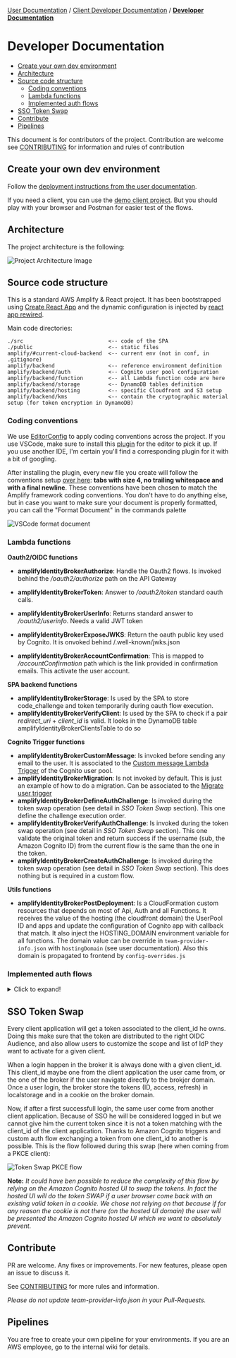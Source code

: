 [User Documentation](UserDocumentation.md) / [Client Developer Documentation](ClientDeveloperDocumentation.md) / __[Developer Documentation](DeveloperDocumentation.md)__

# Developer Documentation <!-- omit in toc -->

- [Create your own dev environment](#create-your-own-dev-environment)
- [Architecture](#architecture)
- [Source code structure](#source-code-structure)
  - [Coding conventions](#coding-conventions)
  - [Lambda functions](#lambda-functions)
  - [Implemented auth flows](#implemented-auth-flows)
- [SSO Token Swap](#sso-token-swap)
- [Contribute](#contribute)
- [Pipelines](#pipelines)


This document is for contributors of the project.
Contribution are welcome see [CONTRIBUTING](https://github.com/awslabs/aws-amplify-identity-broker/blob/master/CONTRIBUTING.md) for information and rules of contribution

## Create your own dev environment

Follow the [deployment instructions from the user documentation](UserDocumentation.md#deployment-instructions).

If you need a client, you can use the [demo client project](https://github.com/awslabs/aws-amplify-identity-broker-client). But you should play with your browser and Postman for easier test of the flows.

## Architecture

The project architecture is the following:

![Project Architecture Image](Images/DeployedArchitecture.png "Project Architecture")

## Source code structure

This is a standard AWS Amplify & React project. It has been bootstrapped using [Create React App](https://github.com/facebook/create-react-app) and the dynamic configuration is injected by [react app rewired](https://github.com/timarney/react-app-rewired).

Main code directories:

```
./src                           <-- code of the SPA
./public                        <-- static files
amplify/#current-cloud-backend  <-- current env (not in conf, in .gitignore)
amplify/backend                 <-- reference environment definition
amplify/backend/auth            <-- Cognito user pool configuration
amplify/backend/function        <-- all Lambda function code are here
amplify/backend/storage         <-- DynamoDB tables definition
amplify/backend/hosting         <-- specific Cloudfront and S3 setup
amplify/backend/kms             <-- contain the cryptographic material setup (for token encryption in DynamoDB)
```
### Coding conventions

We use [EditorConfig](https://editorconfig.org/) to apply coding conventions across the project.
If you use VSCode, make sure to install this [plugin](https://marketplace.visualstudio.com/items?itemName=EditorConfig.EditorConfig) for the editor to pick it up. If you use another IDE, I'm certain you'll find a corresponding plugin for it with a bit of googling.

After installing the plugin, every new file you create will follow the conventions setup [over here](https://github.com/awslabs/aws-amplify-identity-broker/blob/master/.editorconfig): **tabs with size 4, no trailing whitespace and with a final newline**. These conventions have been chosen to match the Amplify framework coding conventions.
You don't have to do anything else, but in case you want to make sure your document is properly formatted, you can call the "Format Document" in the commands palette

![VSCode format document](Images/FormatDocument.png "VSCode format document")


### Lambda functions

__Oauth2/OIDC functions__

* __amplifyIdentityBrokerAuthorize__: Handle the Oauth2 flows. Is invoked behind the _/oauth2/authorize_ path on the API Gateway
* __amplifyIdentityBrokerToken__: Answer to _/oauth2/token_ standard oauth calls.
* __amplifyIdentityBrokerUserInfo__: Returns standard answer to _/oauth2/userinfo_. Needs a valid JWT token
* __amplifyIdentityBrokerExposeJWKS__: Return the oauth public key used by Cognito. It is onvoked behind /.well-known/jwks.json

* __amplifyIdentityBrokerAccountConfirmation__: This is mapped to _/accountConfirmation_ path which is the link provided in confirmation emails. This activate the user account.

__SPA backend functions__

* __amplifyIdentityBrokerStorage__: Is used by the SPA to store code_challenge and token temporarily during oauth flow execution.
* __amplifyIdentityBrokerVerifyClient__: Is used by the SPA to check if a pair _redirect_uri_ + _client_id_ is valid. It looks in the DynamoDB table amplifyIdentityBrokerClientsTable to do so

__Cognito Trigger functions__

* __amplifyIdentityBrokerCustomMessage__: Is invoked before sending any email to the user. It is associated to the [Custom message Lambda Trigger](https://docs.aws.amazon.com/cognito/latest/developerguide/user-pool-lambda-custom-message.html) of the Cognito user pool.
* __amplifyIdentityBrokerMigration__: Is not invoked by default. This is just an example of how to do a migration. Can be associated to the [Migrate user trigger](https://docs.aws.amazon.com/cognito/latest/developerguide/user-pool-lambda-migrate-user.html)
* __amplifyIdentityBrokerDefineAuthChallenge__: Is invoked during the token swap operation (see detail in _SSO Token Swap_ section). This one define the challenge execution order.
* __amplifyIdentityBrokerVerifyAuthChallenge__: Is invoked during the token swap operation (see detail in _SSO Token Swap_ section). This one validate the original token and return success if the username (sub, the Amazon Cognito ID) from the current flow is the same than the one in the token. 
* __amplifyIdentityBrokerCreateAuthChallenge__: Is invoked during the token swap operation (see detail in _SSO Token Swap_ section). This does nothing but is required in a custom flow.

__Utils functions__
* __amplifyIdentityBrokerPostDeployment__: Is a CloudFormation custom resources that depends on most of Api, Auth and all Functions. It receives the value of the hosting (the cloudfront domain) the UserPool ID and apps and update the configuration of Cognito app with callback that match. It also inject the HOSTING_DOMAIN environment variable for all functions. The domain value can be override in `team-provider-info.json` with `hostingDomain` (see user documentation). Also this domain is propagated to frontend by `config-overrides.js`

### Implemented auth flows

<details>
  <summary>Click to expand!</summary>


  Flow entities are:
  * __User__: the user and his browser
  * __Client Application__: (like the one from our [client demo project](https://github.com/awslabs/aws-amplify-identity-broker-client))
  * __Identity Broker__ : the main project
  * __DynamoDB__: the broker storage layer
  * __Cognito__: The Cognito service and endpoints
  * __Cognito Hosted UI__: (not visible to the user)
  * __Idp__: Any 3rd party identity provider (in the case of federation)

  __PKCE flow__

  ![PKCE flow](Images/PKCEFlow.png "PKCE flow")

  __Implicit flow__

  ![Implicit flow](Images/ImplicitFlow.png "Implicit flow")

  _Note: Accordingly to the [what the Oauth2 BCP recommend](https://tools.ietf.org/html/draft-ietf-oauth-security-topics-09#section-2.1.2) we do not return the access_token in that flow but only the id_token._

  __IDP federation flow__

  ![IDP federation flow](Images/IdPFederation.png "IDP federation flow")

  _Note: The end of the flow (the return to the AWS Amplify broker client will be done accordingly to the client selected flow: PKCE or Implicit)_
</details>

## SSO Token Swap

Every client application will get a token associated to the client_id he owns. Doing this make sure that the token are distributed to the right OIDC Audience, and also allow users to customize the scope and list of IdP they want to activate for a given client.

When a login happen in the broker it is always done with a given client_id. This client_id maybe one from the client application the user came from, or the one of the broker if the user navigate directly to the brokjer domain. Once a user login, the broker store the tokens (ID, access, refresh) in localstorage and in a cookie on the broker domain.

Now, if after a first successfull login, the same user come from another client application. Because of SSO he will be considered logged in but we cannot give him the current token since it is not a token matching with the client_id of the client application. Thanks to Amazon Cognito triggers and custom auth flow exchanging a token from one client_id to another is possible.
This is the flow followed during this swap (here when coming from a PKCE client):

  ![Token Swap PKCE flow](Images/TokenClienIdSwap.png "Token Swap PKCE flow")
  
__Note:__ _It could have ben possible to reduce the complexity of this flow by relying on the Amazon Cognito hosted UI to swap the tokens. In fact the hosted UI will do the token SWAP if a user browser come back with an existing valid token in a cookie. We chose not relying on that because if for any reason the cookie is not there (on the hosted UI domain) the user will be presented the Amazon Cognito hosted UI which we want to absolutely prevent._

## Contribute

PR are welcome. Any fixes or improvements. For new features, please open an issue to discuss it.

See [CONTRIBUTING](https://github.com/awslabs/aws-amplify-identity-broker/blob/master/CONTRIBUTING.md) for more rules and information.

_Please do not update team-provider-info.json in your Pull-Requests._

## Pipelines

You are free to create your own pipeline for your environments.
If you are an AWS employee, go to the internal wiki for details.
